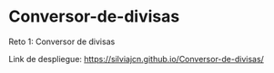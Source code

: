 # Conversor-de-divisas
Reto 1: Conversor de divisas

Link de despliegue: https://silviajcn.github.io/Conversor-de-divisas/
